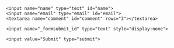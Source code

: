<html>
  <head>
    <title>form</title>
  </head>
  <body>
<form id="contactform" action="https://formsubmit.io/send/put your unique code here" method="POST">
    <input name="_redirect" type="hidden" id="name" value="https://pritee-c.github.io/form1/">

    <input name="name" type="text" id="name">
    <input name="email" type="email" id="email">
    <textarea name="comment" id="comment" rows="3"></textarea>

    <input name="_formsubmit_id" type="text" style="display:none">

    <input value="Submit" type="submit">
</form>
</body>

